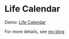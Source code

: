 # Life Calendar

Demo: [Life Calendar](https://ssine.cc/toybox/calendar)

For more details, see [my blog](https://ssine.cc/blog/life-calendar)
